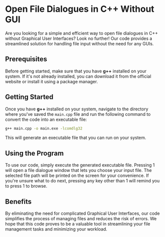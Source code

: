 # Open File Dialogues in C++ Without GUI

Are you looking for a simple and efficient way to open file dialogues in C++ without Graphical User Interfaces? Look no further! Our code provides a streamlined solution for handling file input without the need for any GUIs.

## Prerequisites
Before getting started, make sure that you have **g++** installed on your system. If it's not already installed, you can download it from the official website or install it using a package manager.

## Getting Started
Once you have **g++** installed on your system, navigate to the directory where you've saved the `main.cpp` file and run the following command to convert the code into an executable file:

```sh
g++ main.cpp -o main.exe -lcomdlg32

```

This will generate an executable file that you can run on your system.

## Using the Program
To use our code, simply execute the generated executable file. Pressing 1 will open a file dialogue window that lets you choose your input file. The selected file path will be printed on the screen for your convenience. If you're unsure what to do next, pressing any key other than 1 will remind you to press 1 to browse.

## Benefits
By eliminating the need for complicated Graphical User Interfaces, our code simplifies the process of managing files and reduces the risk of errors. We hope that this code proves to be a valuable tool in streamlining your file management tasks and minimizing your workload.

